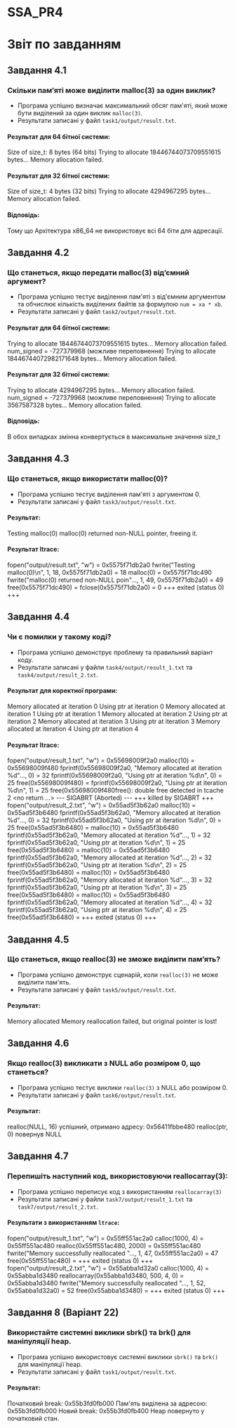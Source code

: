 # SSA_PR4

# Звіт по завданням

## Завдання 4.1

### Скільки пам’яті може виділити malloc(3) за один виклик?

- Програма успішно визначає максимальний обсяг пам'яті, який може бути виділений за один виклик `malloc(3)`.
- Результати записані у файл `task1/output/result.txt`.

#### Результат для 64 бітної системи:

Size of size_t: 8 bytes (64 bits)
Trying to allocate 18446744073709551615 bytes...
Memory allocation failed.

#### Результат для 32 бітної системи:

Size of size_t: 4 bytes (32 bits)
Trying to allocate 4294967295 bytes...
Memory allocation failed.

#### Відповідь:

Тому що Архітектура x86_64 не використовує всі 64 біти для адресації. 

## Завдання 4.2

### Що станеться, якщо передати malloc(3) від’ємний аргумент?

- Програма успішно тестує виділення пам'яті з від'ємним аргументом та обчислює кількість виділених байтів за формулою `num = xa * xb`.
- Результати записані у файл `task2/output/result.txt`.

#### Результат для 64 бітної системи:

Trying to allocate 18446744073709551615 bytes...
Memory allocation failed.
num_signed = -727379968 (можливе переповнення)
Trying to allocate 18446744072982171648 bytes...
Memory allocation failed.

#### Результат для 32 бітної системи:

Trying to allocate 4294967295 bytes...
Memory allocation failed.
num_signed = -727379968 (можливе переповнення)
Trying to allocate 3567587328 bytes...
Memory allocation failed.

#### Відповідь:

В обох випадках змінна конвертується в максимальне значення size_t

## Завдання 4.3

### Що станеться, якщо використати malloc(0)?

- Програма успішно тестує виділення пам'яті з аргументом 0.
- Результати записані у файл `task3/output/result.txt`.

#### Результат:

Testing malloc(0)
malloc(0) returned non-NULL pointer, freeing it.

#### Результат ltrace:

fopen("output/result.txt", "w")                  = 0x5575f71db2a0
fwrite("Testing malloc(0)\n", 1, 18, 0x5575f71db2a0) = 18
malloc(0)                                        = 0x5575f71dc490
fwrite("malloc(0) returned non-NULL poin"..., 1, 49, 0x5575f71db2a0) = 49
free(0x5575f71dc490)                             = <void>
fclose(0x5575f71db2a0)                           = 0
+++ exited (status 0) +++

## Завдання 4.4

### Чи є помилки у такому коді?

- Програма успішно демонструє проблему та правильний варіант коду.
- Результати записані у файли `task4/output/result_1.txt` та `task4/output/result_2.txt`.

#### Результат для коректної програми:

Memory allocated at iteration 0
Using ptr at iteration 0
Memory allocated at iteration 1
Using ptr at iteration 1
Memory allocated at iteration 2
Using ptr at iteration 2
Memory allocated at iteration 3
Using ptr at iteration 3
Memory allocated at iteration 4
Using ptr at iteration 4

#### Результат ltrace:

fopen("output/result_1.txt", "w")                = 0x55698009f2a0
malloc(10)                                       = 0x55698009f480
fprintf(0x55698009f2a0, "Memory allocated at iteration %d"..., 0) = 32
fprintf(0x55698009f2a0, "Using ptr at iteration %d\n", 0) = 25
free(0x55698009f480)                             = <void>
fprintf(0x55698009f2a0, "Using ptr at iteration %d\n", 1) = 25
free(0x55698009f480free(): double free detected in tcache 2
 <no return ...>
--- SIGABRT (Aborted) ---
+++ killed by SIGABRT +++
fopen("output/result_2.txt", "w")                = 0x55ad5f3b62a0
malloc(10)                                       = 0x55ad5f3b6480
fprintf(0x55ad5f3b62a0, "Memory allocated at iteration %d"..., 0) = 32
fprintf(0x55ad5f3b62a0, "Using ptr at iteration %d\n", 0) = 25
free(0x55ad5f3b6480)                             = <void>
malloc(10)                                       = 0x55ad5f3b6480
fprintf(0x55ad5f3b62a0, "Memory allocated at iteration %d"..., 1) = 32
fprintf(0x55ad5f3b62a0, "Using ptr at iteration %d\n", 1) = 25
free(0x55ad5f3b6480)                             = <void>
malloc(10)                                       = 0x55ad5f3b6480
fprintf(0x55ad5f3b62a0, "Memory allocated at iteration %d"..., 2) = 32
fprintf(0x55ad5f3b62a0, "Using ptr at iteration %d\n", 2) = 25
free(0x55ad5f3b6480)                             = <void>
malloc(10)                                       = 0x55ad5f3b6480
fprintf(0x55ad5f3b62a0, "Memory allocated at iteration %d"..., 3) = 32
fprintf(0x55ad5f3b62a0, "Using ptr at iteration %d\n", 3) = 25
free(0x55ad5f3b6480)                             = <void>
malloc(10)                                       = 0x55ad5f3b6480
fprintf(0x55ad5f3b62a0, "Memory allocated at iteration %d"..., 4) = 32
fprintf(0x55ad5f3b62a0, "Using ptr at iteration %d\n", 4) = 25
free(0x55ad5f3b6480)                             = <void>
+++ exited (status 0) +++

## Завдання 4.5

### Що станеться, якщо realloc(3) не зможе виділити пам’ять?

- Програма успішно демонструє сценарій, коли `realloc(3)` не може виділити пам'ять.
- Результати записані у файл `task5/output/result.txt`.

#### Результат:

Memory allocated
Memory reallocation failed, but original pointer is lost!

## Завдання 4.6

### Якщо realloc(3) викликати з NULL або розміром 0, що станеться?

- Програма успішно тестує виклики `realloc(3)` з NULL або розміром 0.
- Результати записані у файл `task6/output/result.txt`.

#### Результат:

realloc(NULL, 16) успішний, отримано адресу: 0x56411fbbe480
realloc(ptr, 0) повернув NULL 

## Завдання 4.7

### Перепишіть наступний код, використовуючи reallocarray(3):

- Програма успішно переписує код з використанням `reallocarray(3)`
- Результати записані у файли `task7/output/result_1.txt` та `task7/output/result_2.txt`.

#### Результати з використанням `ltrace`:

fopen("output/result_1.txt", "w")                = 0x55ff551ac2a0
calloc(1000, 4)                                  = 0x55ff551ac480
realloc(0x55ff551ac480, 2000)                    = 0x55ff551ac480
fwrite("Memory successfully reallocated "..., 1, 47, 0x55ff551ac2a0) = 47
free(0x55ff551ac480)                             = <void>
+++ exited (status 0) +++
fopen("output/result_2.txt", "w")                = 0x55abba1d32a0
calloc(1000, 4)                                  = 0x55abba1d3480
reallocarray(0x55abba1d3480, 500, 4, 0)          = 0x55abba1d3480
fwrite("Memory successfully reallocated "..., 1, 52, 0x55abba1d32a0) = 52
free(0x55abba1d3480)                             = <void>
+++ exited (status 0) +++

## Завдання 8 (Варіант 22)

### Використайте системні виклики sbrk() та brk() для маніпуляції heap.

- Програма успішно використовує системні виклики `sbrk()` та `brk()` для маніпуляції heap.
- Результати записані у файл `task1/output/result.txt`.

#### Результат:

Початковий break: 0x55b3fd0fb000
Пам'ять виділена за адресою: 0x55b3fd0fb000
Новий break: 0x55b3fd0fb400
Heap повернуто у початковий стан.
